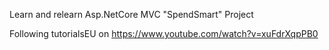 Learn and relearn Asp.NetCore MVC "SpendSmart" Project

Following tutorialsEU on https://www.youtube.com/watch?v=xuFdrXqpPB0
